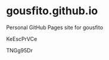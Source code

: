 # gousfito.github.io
Personal GitHub Pages site for gousfito






















































KeEscPrVCe

TNGg95Dr
